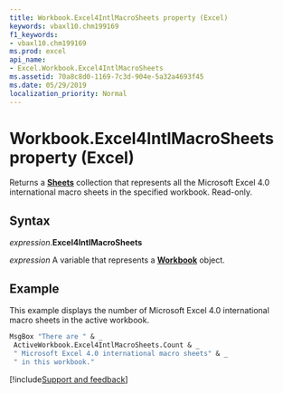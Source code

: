```yaml
---
title: Workbook.Excel4IntlMacroSheets property (Excel)
keywords: vbaxl10.chm199169
f1_keywords:
- vbaxl10.chm199169
ms.prod: excel
api_name:
- Excel.Workbook.Excel4IntlMacroSheets
ms.assetid: 70a8c8d0-1169-7c3d-904e-5a32a4693f45
ms.date: 05/29/2019
localization_priority: Normal
---
```



# Workbook.Excel4IntlMacroSheets property (Excel)

Returns a **[Sheets](Excel.Sheets.md)** collection that represents all the Microsoft Excel 4.0 international macro sheets in the specified workbook. Read-only.


## Syntax

_expression_.**Excel4IntlMacroSheets**

_expression_ A variable that represents a **[Workbook](Excel.Workbook.md)** object.


## Example

This example displays the number of Microsoft Excel 4.0 international macro sheets in the active workbook.

```vb
MsgBox "There are " & _ 
 ActiveWorkbook.Excel4IntlMacroSheets.Count & _ 
 " Microsoft Excel 4.0 international macro sheets" & _ 
 " in this workbook."
```




[!include[Support and feedback](~/includes/feedback-boilerplate.md)]